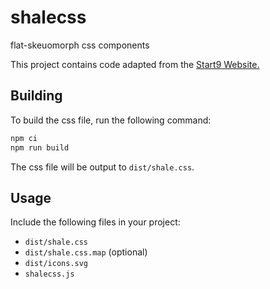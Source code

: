 # shalecss
flat-skeuomorph css components

This project contains code adapted from the [Start9 Website.](https://github.com/startnine/start9.menu/)

## Building
To build the css file, run the following command:
```bash
npm ci
npm run build
```

The css file will be output to `dist/shale.css`.

## Usage
Include the following files in your project:
- `dist/shale.css`
- `dist/shale.css.map` (optional)
- `dist/icons.svg`
- `shalecss.js`
